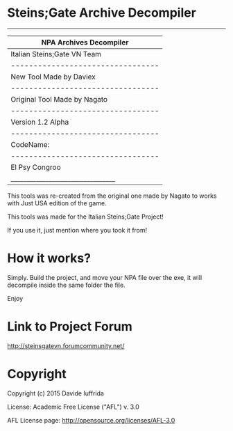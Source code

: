 # Steins;Gate Archive Decompiler
___________________________________
|     NPA Archives Decompiler     |
|---------------------------------|
|   Italian Steins;Gate VN Team   |
|---------------------------------|
|     New Tool Made by Daviex     |
|---------------------------------|
|   Original Tool Made by Nagato  |
|---------------------------------|
|        Version 1.2 Alpha        |
|---------------------------------|
|            CodeName:            |
|---------------------------------|
|         El Psy Congroo          |
|_________________________________|

This tools was re-created from the original one made by Nagato to works with Just USA edition of the game.

This tools was made for the Italian Steins;Gate Project!

If you use it, just mention where you took it from!

# How it works?
Simply. Build the project, and move your NPA file over the exe, it will decompile inside the same folder the file.

Enjoy

# Link to Project Forum
http://steinsgatevn.forumcommunity.net/

# Copyright

Copyright (c) 2015 Davide Iuffrida

License: Academic Free License ("AFL") v. 3.0

AFL License page: http://opensource.org/licenses/AFL-3.0
